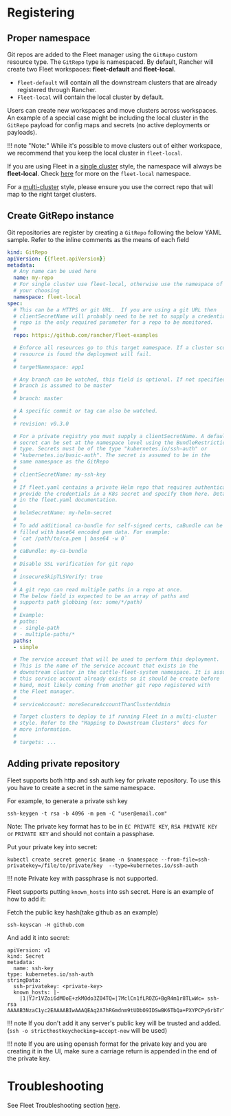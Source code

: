 # Registering

## Proper namespace
Git repos are added to the Fleet manager using the `GitRepo` custom resource type. The `GitRepo` type is namespaced. By default, Rancher will create two Fleet workspaces: **fleet-default** and **fleet-local**. 

- `Fleet-default` will contain all the downstream clusters that are already registered through Rancher. 
- `Fleet-local` will contain the local cluster by default. 

Users can create new workspaces and move clusters across workspaces. An example of a special case might be including the local cluster in the `GitRepo` payload for config maps and secrets (no active deployments or payloads).

!!! note "Note:"
    While it's possible to move clusters out of either workspace, we recommend that you keep the local cluster in `fleet-local`.

If you are using Fleet in a [single cluster](./concepts.md) style, the namespace will always be **fleet-local**. Check [here](https://fleet.rancher.io/namespaces/#fleet-local) for more on the `fleet-local` namespace. 

For a [multi-cluster](./concepts.md) style, please ensure you use the correct repo that will map to the right target clusters.

## Create GitRepo instance

Git repositories are register by creating a `GitRepo` following the below YAML sample.  Refer
to the inline comments as the means of each field

```yaml
kind: GitRepo
apiVersion: {{fleet.apiVersion}}
metadata:
  # Any name can be used here
  name: my-repo
  # For single cluster use fleet-local, otherwise use the namespace of
  # your choosing
  namespace: fleet-local
spec:
  # This can be a HTTPS or git URL.  If you are using a git URL then
  # clientSecretName will probably need to be set to supply a credential.
  # repo is the only required parameter for a repo to be monitored.
  #
  repo: https://github.com/rancher/fleet-examples

  # Enforce all resources go to this target namespace. If a cluster scoped
  # resource is found the deployment will fail.
  #
  # targetNamespace: app1

  # Any branch can be watched, this field is optional. If not specified the
  # branch is assumed to be master
  #
  # branch: master

  # A specific commit or tag can also be watched.
  #
  # revision: v0.3.0

  # For a private registry you must supply a clientSecretName. A default
  # secret can be set at the namespace level using the BundleRestriction
  # type. Secrets must be of the type "kubernetes.io/ssh-auth" or
  # "kubernetes.io/basic-auth". The secret is assumed to be in the
  # same namespace as the GitRepo
  #
  # clientSecretName: my-ssh-key
  #
  # If fleet.yaml contains a private Helm repo that requires authentication,
  # provide the credentials in a K8s secret and specify them here. Details are provided
  # in the fleet.yaml documentation.
  #
  # helmSecretName: my-helm-secret
  #
  # To add additional ca-bundle for self-signed certs, caBundle can be 
  # filled with base64 encoded pem data. For example: 
  # `cat /path/to/ca.pem | base64 -w 0` 
  #
  # caBundle: my-ca-bundle
  #
  # Disable SSL verification for git repo
  #
  # insecureSkipTLSVerify: true
  #
  # A git repo can read multiple paths in a repo at once.
  # The below field is expected to be an array of paths and
  # supports path globbing (ex: some/*/path)
  #
  # Example:
  # paths:
  # - single-path
  # - multiple-paths/*
  paths:
  - simple

  # The service account that will be used to perform this deployment.
  # This is the name of the service account that exists in the
  # downstream cluster in the cattle-fleet-system namespace. It is assumed
  # this service account already exists so it should be create before
  # hand, most likely coming from another git repo registered with
  # the Fleet manager.
  #
  # serviceAccount: moreSecureAccountThanClusterAdmin

  # Target clusters to deploy to if running Fleet in a multi-cluster
  # style. Refer to the "Mapping to Downstream Clusters" docs for
  # more information.
  #
  # targets: ...
```

## Adding private repository

Fleet supports both http and ssh auth key for private repository. To use this you have to create a secret in the same namespace. 

For example, to generate a private ssh key

```text
ssh-keygen -t rsa -b 4096 -m pem -C "user@email.com"
```

Note: The private key format has to be in `EC PRIVATE KEY`, `RSA PRIVATE KEY` or `PRIVATE KEY` and should not contain a passphase. 

Put your private key into secret:

```text
kubectl create secret generic $name -n $namespace --from-file=ssh-privatekey=/file/to/private/key  --type=kubernetes.io/ssh-auth 
```

!!! note
    Private key with passphrase is not supported.

Fleet supports putting `known_hosts` into ssh secret. Here is an example of how to add it:

Fetch the public key hash(take github as an example)

```text
ssh-keyscan -H github.com
```

And add it into secret:

```text
apiVersion: v1
kind: Secret
metadata:
  name: ssh-key
type: kubernetes.io/ssh-auth
stringData:
  ssh-privatekey: <private-key>
  known_hosts: |-
    |1|YJr1VZoi6dM0oE+zkM0do3Z04TQ=|7MclCn1fLROZG+BgR4m1r8TLwWc= ssh-rsa AAAAB3NzaC1yc2EAAAABIwAAAQEAq2A7hRGmdnm9tUDbO9IDSwBK6TbQa+PXYPCPy6rbTrTtw7PHkccKrpp0yVhp5HdEIcKr6pLlVDBfOLX9QUsyCOV0wzfjIJNlGEYsdlLJizHhbn2mUjvSAHQqZETYP81eFzLQNnPHt4EVVUh7VfDESU84KezmD5QlWpXLmvU31/yMf+Se8xhHTvKSCZIFImWwoG6mbUoWf9nzpIoaSjB+weqqUUmpaaasXVal72J+UX2B+2RPW3RcT0eOzQgqlJL3RKrTJvdsjE3JEAvGq3lGHSZXy28G3skua2SmVi/w4yCE6gbODqnTWlg7+wC604ydGXA8VJiS5ap43JXiUFFAaQ==
```

!!! note
    If you don't add it any server's public key will be trusted and added. (`ssh -o stricthostkeychecking=accept-new` will be used)

!!! note
    If you are using openssh format for the private key and you are creating it in the UI, make sure a carriage return is appended in the end of the private key.

# Troubleshooting

See Fleet Troubleshooting section [here](./troubleshooting.md).
